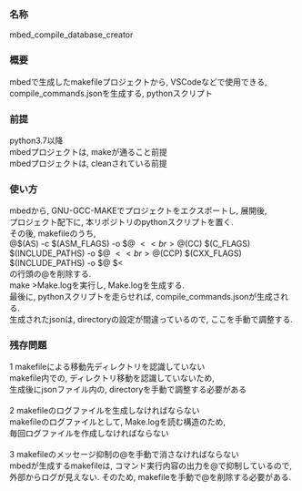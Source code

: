 ### 名称
mbed_compile_database_creator

### 概要
mbedで生成したmakefileプロジェクトから, VSCodeなどで使用できる, <br>
compile_commands.jsonを生成する, pythonスクリプト

### 前提
python3.7以降 <br>
mbedプロジェクトは, makeが通ること前提 <br>
mbedプロジェクトは, cleanされている前提 <br>

### 使い方
mbedから, GNU-GCC-MAKEでプロジェクトをエクスポートし, 展開後, <br>
プロジェクト配下に, 本リポジトリのpythonスクリプトを置く. <br>
その後, makefileのうち, <br>
@$(AS) -c $(ASM_FLAGS) -o $@ $< <br>
@$(CC) $(C_FLAGS) $(INCLUDE_PATHS) -o $@ $< <br>
@$(CCP) $(CXX_FLAGS) $(INCLUDE_PATHS) -o $@ $< <br>
の行頭の@を削除する. <br>
make >Make.logを実行し, Make.logを生成する. <br>
最後に, pythonスクリプトを走らせれば, compile_commands.jsonが生成される. <br>
生成されたjsonは, directoryの設定が間違っているので, ここを手動で調整する. <br>

### 残存問題
1 makefileによる移動先ディレクトリを認識していない <br>
  makefile内での, ディレクトリ移動を認識していないため, <br>
  生成後にjsonファイル内の, directoryを手動で調整する必要がある <br>
<br>
2 makefileのログファイルを生成しなければならない <br>
  makefileのログファイルとして, Make.logを読む構造のため, <br>
  毎回ログファイルを作成しなければならない <br>
<br>
3 makefileのメッセージ抑制の@を手動で消さなければならない <br>
  mbedが生成するmakefileは, コマンド実行内容の出力を@で抑制しているので, <br>
  外部からログが見えない. そのため, makefileを手動で@を削除する必要がある. <br>

